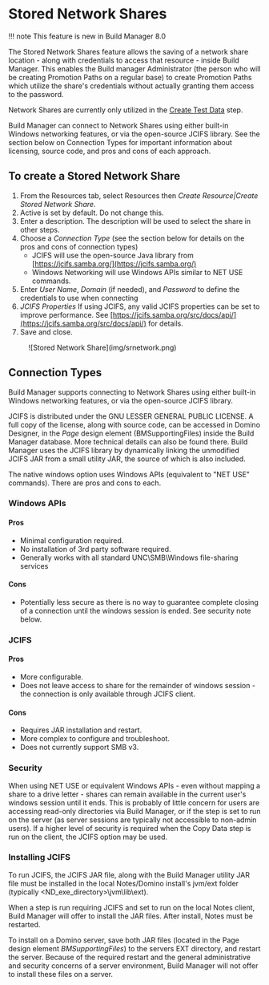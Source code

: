 # Stored Network Shares

!!! note
    This feature is new in Build Manager 8.0
    
The Stored Network Shares feature allows the saving of a network share location - along with credentials to access that resource - inside Build Manager. This enables the Build manager Administrator (the person who will be creating Promotion Paths on a regular base) to create Promotion Paths which utilize the share's credentials without actually granting them access to the password. 

Network Shares are currently only utilized in the [Create Test Data](testdata.md) step.

Build Manager can connect to Network Shares using either built-in Windows networking features, or via the open-source JCIFS library. See the section below on Connection Types for important information about licensing, source code, and pros and cons of each approach.

## To create a Stored Network Share
1. From the Resources tab, select Resources then *Create Resource|Create Stored Network Share*.
2. Active is set by default. Do not change this.
3. Enter a description. The description will be used to select the share in other steps.
4. Choose a *Connection Type* (see the section below for details on the pros and cons of connection types)
    * JCIFS will use the open-source Java library from [https://jcifs.samba.org/](https://jcifs.samba.org/)
    * Windows Networking will use Windows APIs similar to NET USE commands.
5. Enter *User Name*, *Domain* (if needed), and *Password* to define the credentials to use when connecting
6. *JCIFS Properties* If using JCIFS, any valid JCIFS properties can be set to improve performance. See [https://jcifs.samba.org/src/docs/api/](https://jcifs.samba.org/src/docs/api/) for details.
7. Save and close. 

<figure markdown="1">
  ![Stored Network Share](img/srnetwork.png)
</figure>

## Connection Types
Build Manager supports connecting to Network Shares using either built-in Windows networking features, or via the open-source JCIFS library.

JCIFS is distributed under the GNU LESSER GENERAL PUBLIC LICENSE. A full copy of the license, along with source code, can be accessed in Domino Designer, in the *Page* design element (BMSupportingFiles) inside the Build Manager database. More technical details can also be found there. Build Manager uses the JCIFS library by dynamically linking the unmodified JCIFS JAR from a small utility JAR, the source of which is also included.

The native windows option uses Windows APIs (equivalent to "NET USE" commands). There are pros and cons to each.

### Windows APIs
#### Pros
* Minimal configuration required.
* No installation of 3rd party software required.
* Generally works with all standard UNC\SMB\Windows file-sharing services

#### Cons
* Potentially less secure as there is no way to guarantee complete closing of a connection until the windows session is ended. See security note below.

### JCIFS
#### Pros
* More configurable.
* Does not leave access to share for the remainder of windows session - the connection is only available through JCIFS client.

#### Cons
* Requires JAR installation and restart.
* More complex to configure and troubleshoot.
* Does not currently support SMB v3.

### Security
When using NET USE or equivalent Windows APIs - even without mapping a share to a drive letter - shares can remain available in the current user's windows session until it ends. This is probably of little concern for users are accessing read-only directories via Build Manager, or if the step is set to run on the server (as server sessions are typically not accessible to non-admin users).
If a higher level of security is required when the Copy Data step is run on the client, the JCIFS option may be used.  

### Installing JCIFS
To run JCIFS, the JCIFS JAR file, along with the Build Manager utility JAR file must be installed in the local Notes/Domino install's jvm/ext folder (typically <ND_exe_directory>\jvm\lib\ext).

When a step is run requiring JCIFS and set to run on the local Notes client, Build Manager will offer to install the JAR files.  After install, Notes must be restarted.

To install on a Domino server, save both JAR files (located in the Page design element *BMSupportingFiles*) to the servers EXT directory, and restart the server. Because of the required restart and the general administrative and security concerns of a server environment, Build Manager will not offer to install these files on a server.